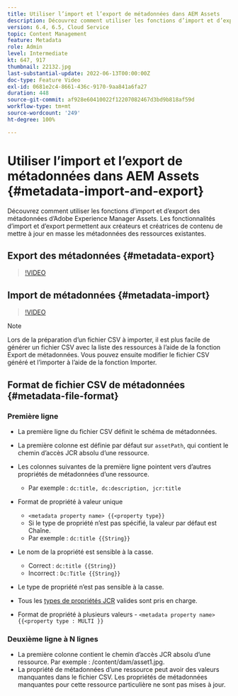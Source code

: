 ```yaml
---
title: Utiliser l’import et l’export de métadonnées dans AEM Assets
description: Découvrez comment utiliser les fonctions d’import et d’export des métadonnées d’Adobe Experience Manager Assets. Les fonctionnalités d’import et d’export permettent aux créateurs et créatrices de contenu de mettre à jour en masse les métadonnées des ressources existantes.
version: 6.4, 6.5, Cloud Service
topic: Content Management
feature: Metadata
role: Admin
level: Intermediate
kt: 647, 917
thumbnail: 22132.jpg
last-substantial-update: 2022-06-13T00:00:00Z
doc-type: Feature Video
exl-id: 0681e2c4-8661-436c-9170-9aa841a6fa27
duration: 448
source-git-commit: af928e60410022f12207082467d3bd9b818af59d
workflow-type: tm+mt
source-wordcount: '249'
ht-degree: 100%

---
```


# Utiliser l’import et l’export de métadonnées dans AEM Assets {#metadata-import-and-export}

Découvrez comment utiliser les fonctions d’import et d’export des métadonnées d’Adobe Experience Manager Assets. Les fonctionnalités d’import et d’export permettent aux créateurs et créatrices de contenu de mettre à jour en masse les métadonnées des ressources existantes.

## Export des métadonnées {#metadata-export}

>[!VIDEO](https://video.tv.adobe.com/v/22132?quality=12&learn=on)

## Import de métadonnées {#metadata-import}

>[!VIDEO](https://video.tv.adobe.com/v/21374?quality=12&learn=on)

>[!NOTE]
>
> Lors de la préparation d’un fichier CSV à importer, il est plus facile de générer un fichier CSV avec la liste des ressources à l’aide de la fonction Export de métadonnées. Vous pouvez ensuite modifier le fichier CSV généré et l’importer à l’aide de la fonction Importer.

## Format de fichier CSV de métadonnées {#metadata-file-format}

### Première ligne

* La première ligne du fichier CSV définit le schéma de métadonnées.
* La première colonne est définie par défaut sur `assetPath`, qui contient le chemin d’accès JCR absolu d’une ressource.

* Les colonnes suivantes de la première ligne pointent vers d’autres propriétés de métadonnées d’une ressource.
   * Par exemple : `dc:title, dc:description, jcr:title`

* Format de propriété à valeur unique

   * `<metadata property name> {{<property type}}`
   * Si le type de propriété n’est pas spécifié, la valeur par défaut est Chaîne.
   * Par exemple : `dc:title {{String}}`

* Le nom de la propriété est sensible à la casse.
   * Correct : `dc:title {{String}}`
   * Incorrect : `Dc:Title {{String}}`

* Le type de propriété n’est pas sensible à la casse.
* Tous les [types de propriétés JCR](https://www.adobe.io/experience-manager/reference-materials/spec/jsr170/javadocs/jcr-2.0/javax/jcr/PropertyType.html) valides sont pris en charge.

* Format de propriété à plusieurs valeurs - `<metadata property name> {{<property type : MULTI }}`

### Deuxième ligne à N lignes

* La première colonne contient le chemin d’accès JCR absolu d’une ressource. Par exemple : /content/dam/asset1.jpg.
* La propriété de métadonnées d’une ressource peut avoir des valeurs manquantes dans le fichier CSV. Les propriétés de métadonnées manquantes pour cette ressource particulière ne sont pas mises à jour.
